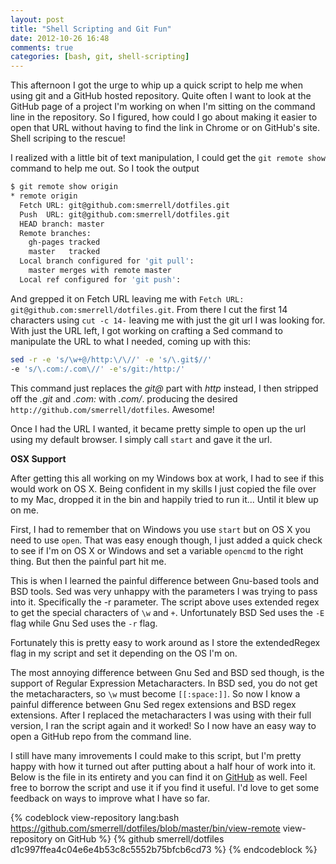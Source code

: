 ```yaml
---
layout: post
title: "Shell Scripting and Git Fun"
date: 2012-10-26 16:48
comments: true
categories: [bash, git, shell-scripting]
---
```


This afternoon I got the urge to whip up a quick script to help me when using
git and a GitHub hosted repository. Quite often I want to look at the GitHub
page of a project I'm working on when I'm sitting on the command line in the
repository. So I figured, how could I go about making it easier to open that URL
without having to find the link in Chrome or on GitHub's site. Shell scriping to
the rescue!

I realized with a little bit of text manipulation, I could get the `git remote
show` command to help me out. So I took the output

```bash
$ git remote show origin
* remote origin
  Fetch URL: git@github.com:smerrell/dotfiles.git
  Push  URL: git@github.com:smerrell/dotfiles.git
  HEAD branch: master
  Remote branches:
    gh-pages tracked
    master   tracked
  Local branch configured for 'git pull':
    master merges with remote master
  Local ref configured for 'git push':
```

And grepped it on Fetch URL leaving me with `Fetch URL:
git@github.com:smerrell/dotfiles.git`. From there I cut the first 14 characters
using `cut -c 14-` leaving me with just the git url I was looking for. With just
the URL left, I got working on crafting a Sed command to manipulate the URL to
what I needed, coming up with this:

```bash
sed -r -e 's/\w+@/http:\/\//' -e 's/\.git$//'
-e 's/\.com:/.com\//' -e's/git:/http:/'
```

This command just replaces the *git@* part with *http* instead, I then stripped
off the *.git* and *.com:* with *.com/*. producing the desired
`http://github.com/smerrell/dotfiles`. Awesome!

Once I had the URL I wanted, it became pretty simple to open up the url using my
default browser. I simply call `start` and gave it the url.

**OSX Support**

After getting this all working on my Windows box at work, I had to see if this
would work on OS X. Being confident in my skills I just copied the file over to
my Mac, dropped it in the bin and happily tried to run it... Until it blew up on
me.

First, I had to remember that on Windows you use `start` but on OS X you need to
use `open`. That was easy enough though, I just added a quick check to see if
I'm on OS X or Windows and set a variable `opencmd` to the right thing. But then
the painful part hit me.

This is when I learned the painful difference between Gnu-based tools and BSD
tools. Sed was very unhappy with the parameters I was trying to pass into it.
Specifically the -r parameter. The script above uses extended regex to get the
special characters of `\w` and `+`. Unfortunately BSD Sed uses the `-E` flag while Gnu
Sed uses the `-r` flag.

Fortunately this is pretty easy to work around as I store the extendedRegex flag
in my script and set it depending on the OS I'm on.

The most annoying difference between Gnu Sed and BSD sed though, is the support
of Regular Expression Metacharacters. In BSD sed, you do not get the
metacharacters, so `\w` must become `[[:space:]]`. So now I know a painful
difference between Gnu Sed regex extensions and BSD regex extensions. After I
replaced the metacharacters I was using with their full version, I ran the
script again and it worked! So I now have an easy way to open a GitHub repo from
the command line.

I still have many imrovements I could make to this script, but I'm pretty happy
with how it turned out after putting about a half hour of work into it. Below is
the file in its entirety and you can find it on
[GitHub](https://github.com/smerrell/dotfiles/blob/master/bin/view-remote) as
well. Feel free to borrow the script and use it if you find it useful. I'd love
to get some feedback on ways to improve what I have so far.

{% codeblock view-repository lang:bash https://github.com/smerrell/dotfiles/blob/master/bin/view-remote view-repository on GitHub %}
{% github smerrell/dotfiles d1c997ffea4c04e6e4b53c8c5552b75bfcb6cd73 %}
{% endcodeblock %}
